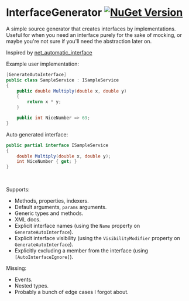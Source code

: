 # InterfaceGenerator [![NuGet Version](http://img.shields.io/nuget/v/InterfaceGenerator.svg?style=flat)](https://www.nuget.org/packages/InterfaceGenerator/)

A simple source generator that creates interfaces by implementations. Useful for when you need an interface purely for the sake of mocking, or maybe you're not sure if you'll need the abstraction later on.

Inspired by [net_automatic_interface](https://github.com/codecentric/net_automatic_interface)

Example user implementation:
```cs
[GenerateAutoInterface]
public class SampleService : ISampleService
{
    public double Multiply(double x, double y)
    {
        return x * y;            
    }

    public int NiceNumber => 69;
}
```

Auto generated interface:
```cs
public partial interface ISampleService
{
    double Multiply(double x, double y);
    int NiceNumber { get; }
}
```

<br>

Supports:
 - Methods, properties, indexers.
 - Default arguments, `params` arguments.
 - Generic types and methods.
 - XML docs.
 - Explicit interface names (using the `Name` property on `GenerateAutoInterface`).
 - Explicit interface visibility (using the `VisibilityModifier` property on `GenerateAutoInterface`).
 - Explicitly excluding a member from the interface (using `[AutoInterfaceIgnore]`).
 
Missing:
 - Events.
 - Nested types.
 - Probably a bunch of edge cases I forgot about.
 
